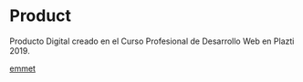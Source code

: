 # Product

Producto Digital creado en el Curso Profesional de Desarrollo Web en Plazti 2019.

[emmet](/images/emmet2.gif)
